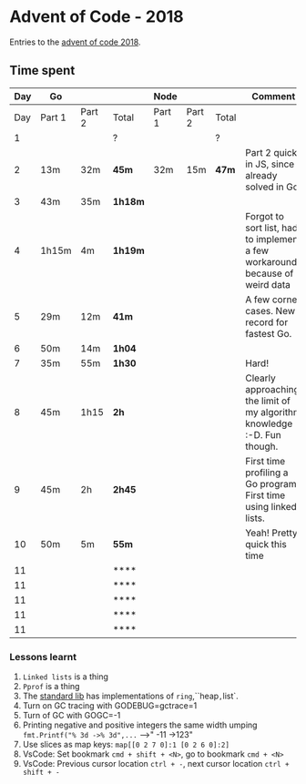 # Advent of Code - 2018

Entries to the [advent of code 2018](https://adventofcode.com/2018).

## Time spent

| Day | Go     |        |           | Node   |        |         | Comment                                                                       |
|-----|--------|--------|-----------|--------|--------|---------|-------------------------------------------------------------------------------|
| Day | Part 1 | Part 2 | Total     | Part 1 | Part 2 | Total   |                                                                               |
| 1   |        |        | ?         |        |        | ?       |                                                                               |
| 2   | 13m    | 32m    | **45m**   | 32m    | 15m    | **47m** | Part 2 quick in JS, since already solved in Go                                |
| 3   | 43m    | 35m    | **1h18m** |        |        |         |                                                                               |
| 4   | 1h15m  | 4m     | **1h19m** |        |        |         | Forgot to sort list, had to implement a few workarounds because of weird data |
| 5   | 29m    | 12m    | **41m**   |        |        |         | A few corner cases. New record for fastest Go.                                |
| 6   | 50m    | 14m    | **1h04**  |        |        |         |                                                                               |
| 7   | 35m    | 55m    | **1h30**  |        |        |         | Hard!                                                                         |
| 8   | 45m    | 1h15   | **2h**    |        |        |         | Clearly approaching the limit of my algorithm knowledge :-D. Fun though.      |
| 9   | 45m    | 2h     | **2h45**  |        |        |         | First time profiling a Go program. First time using linked lists.             |
| 10  | 50m    | 5m     | **55m**   |        |        |         | Yeah! Pretty quick this time                                                  |
| 11  |        |        | ****      |        |        |         |                                                                               |
| 11  |        |        | ****      |        |        |         |                                                                               |
| 11  |        |        | ****      |        |        |         |                                                                               |
| 11  |        |        | ****      |        |        |         |                                                                               |
| 11  |        |        | ****      |        |        |         |                                                                               |

### Lessons learnt

1) `Linked lists` is a thing
2) `Pprof` is a thing
3) The [standard lib](https://golang.org/pkg/#stdlib) has implementations of  `ring`,``heap`,`list`.
4) Turn on GC tracing with GODEBUG=gctrace=1
5) Turn of GC with GOGC=-1
6) Printing negative and positive integers the same width umping `fmt.Printf("% 3d ->% 3d",...` -->" -11 ->123"
7) Use slices as map keys: `map[[0 2 7 0]:1 [0 2 6 0]:2]`  
8) VsCode: Set bookmark `cmd + shift + <N>`, go to bookmark `cmd + <N>`
9) VsCode: Previous cursor location `ctrl + -`, next cursor location `ctrl + shift + -`
